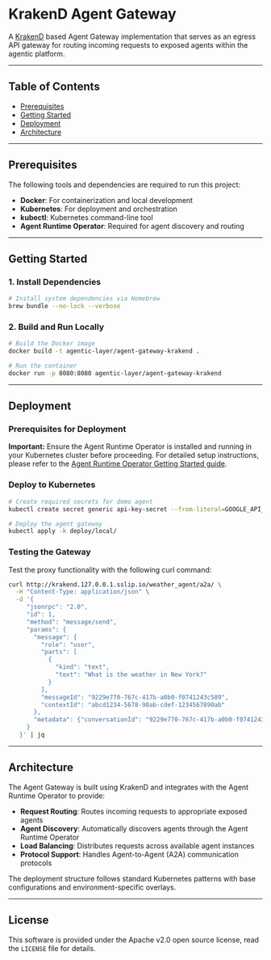# KrakenD Agent Gateway

A [KrakenD](https://www.krakend.io/docs/ai-gateway/) based Agent Gateway implementation that serves as an egress API gateway for routing incoming requests to exposed agents within the agentic platform.

----

## Table of Contents

- [Prerequisites](#prerequisites)
- [Getting Started](#getting-started)
- [Deployment](#deployment)
- [Architecture](#architecture)

----

## Prerequisites

The following tools and dependencies are required to run this project:

- **Docker**: For containerization and local development
- **Kubernetes**: For deployment and orchestration
- **kubectl**: Kubernetes command-line tool
- **Agent Runtime Operator**: Required for agent discovery and routing

----

## Getting Started

### 1. Install Dependencies

```bash
# Install system dependencies via Homebrew
brew bundle --no-lock --verbose
```

### 2. Build and Run Locally

```bash
# Build the Docker image
docker build -t agentic-layer/agent-gateway-krakend .

# Run the container
docker run -p 8080:8080 agentic-layer/agent-gateway-krakend
```

----

## Deployment

### Prerequisites for Deployment

**Important:** Ensure the Agent Runtime Operator is installed and running in your Kubernetes cluster before proceeding. For detailed setup instructions, please refer to the [Agent Runtime Operator Getting Started guide](https://github.com/agentic-layer/agent-runtime-operator?tab=readme-ov-file#getting-started).

### Deploy to Kubernetes

```bash
# Create required secrets for demo agent
kubectl create secret generic api-key-secret --from-literal=GOOGLE_API_KEY=$GOOGLE_API_KEY

# Deploy the agent gateway
kubectl apply -k deploy/local/
```

### Testing the Gateway

Test the proxy functionality with the following curl command:

```bash
curl http://krakend.127.0.0.1.sslip.io/weather_agent/a2a/ \
  -H "Content-Type: application/json" \
  -d '{
     "jsonrpc": "2.0",
     "id": 1,
     "method": "message/send",
     "params": {
       "message": {
         "role": "user",
         "parts": [
           {
             "kind": "text",
             "text": "What is the weather in New York?"
           }
         ],
         "messageId": "9229e770-767c-417b-a0b0-f0741243c589",
         "contextId": "abcd1234-5678-90ab-cdef-1234567890ab"
       },
       "metadata": {"conversationId": "9229e770-767c-417b-a0b0-f0741243c589"}
     }
   }' | jq
```

----

## Architecture

The Agent Gateway is built using KrakenD and integrates with the Agent Runtime Operator to provide:

- **Request Routing**: Routes incoming requests to appropriate exposed agents
- **Agent Discovery**: Automatically discovers agents through the Agent Runtime Operator
- **Load Balancing**: Distributes requests across available agent instances
- **Protocol Support**: Handles Agent-to-Agent (A2A) communication protocols

The deployment structure follows standard Kubernetes patterns with base configurations and environment-specific overlays.

----

## License

This software is provided under the Apache v2.0 open source license, read the `LICENSE` file for details.
